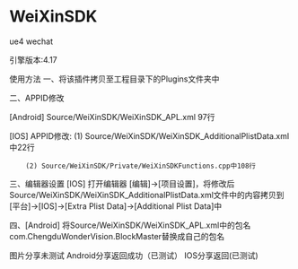 # WeiXinSDK
ue4 wechat

引擎版本:4.17

使用方法
一、将该插件拷贝至工程目录下的Plugins文件夹中

二、APPID修改

[Android] Source/WeiXinSDK/WeiXinSDK_APL.xml 97行

[IOS] APPID修改:
		(1) Source/WeiXinSDK/WeiXinSDK_AdditionalPlistData.xml中22行

		(2) Source/WeiXinSDK/Private/WeiXinSDKFunctions.cpp中108行

三、编辑器设置
[IOS] 打开编辑器 [编辑]->[项目设置]，将修改后Source/WeiXinSDK/WeiXinSDK_AdditionalPlistData.xml文件中的内容拷贝到[平台]->[IOS]->[Extra Plist Data]->[Additional Plist Data]中

四、[Android] 将Source/WeiXinSDK/WeiXinSDK_APL.xml中的包名com.ChengduWonderVision.BlockMaster替换成自己的包名

图片分享未测试
Android分享返回成功（已测试）
IOS分享返回(已测试)

